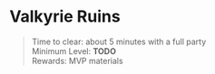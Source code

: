 # Valkyrie Ruins

> Time to clear: about 5 minutes with a full party  
> Minimum Level: **TODO**  
> Rewards: MVP materials

